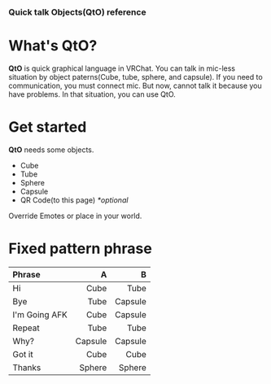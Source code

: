 ### Quick talk Objects(QtO) reference

What's QtO?
==
**QtO** is quick graphical language in VRChat.
You can talk in mic-less situation by object paterns(Cube, tube, sphere, and capsule).
If you need to communication, you must connect mic. But now, cannot talk it because you have problems.
In that situation, you can use QtO.

Get started
==
**QtO** needs some objects.
- Cube
- Tube
- Sphere
- Capsule
- QR Code(to this page) _**optional*_

Override Emotes or place in your world.

Fixed pattern phrase
==
|Phrase|A|B|
|:--|--:|--:|
|Hi|Cube|Tube|
|Bye|Tube|Capsule|
|I'm Going AFK|Cube|Capsule|
|Repeat|Tube|Tube|
|Why?|Capsule|Capsule|
|Got it|Cube|Cube|
|Thanks|Sphere|Sphere|
